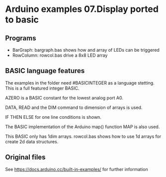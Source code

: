# Arduino examples 07.Display ported to basic

## Programs 

- BarGraph: bargraph.bas shows how and array of LEDs can be triggered
- RowColumn: rowcol.bas drive a 8x8 LED array 

## BASIC language features 

The examples in the folder need #BASICINTEGER as a language stetting. This is a full featured integer BASIC.

AZERO is a BASIC constant for the lowest analog port A0. 

DATA, READ and the DIM command to dimension of arrays is used. 

IF THEN ELSE for one line conditions is shown.

The BASIC implementation of the Arduino map() function MAP is also used.

This BASIC only has 1dim arrays. rowcol.bas shows how to use 1d arrays for create 2d data structures.


## Original files

See https://docs.arduino.cc/built-in-examples/ for further information
